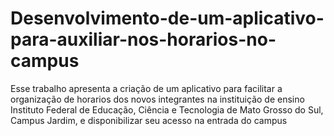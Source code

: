 # Desenvolvimento-de-um-aplicativo-para-auxiliar-nos-horarios-no-campus
Esse trabalho apresenta a criação de um aplicativo para facilitar a organização de horarios dos novos integrantes na instituição de ensino Instituto Federal de Educação, Ciência e Tecnologia de Mato Grosso do Sul, Campus Jardim, e disponibilizar seu acesso na entrada do campus

